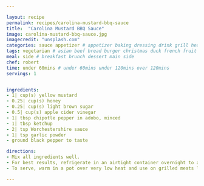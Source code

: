 ```yaml
---

layout: recipe
permalink: recipes/carolina-mustard-bbq-sauce 
title:  "Carolina Mustard BBQ Sauce"
image: carolina-mustard-bbq-sauce.jpg 
imagecredit: "unsplash.com" 
categories: sauce appetizer # appetizer baking dressing drink grill healthyish marinade oven pickling quick raw salad sandwich sauce snack soup
tags: vegetarian # asian beef bread burger christmas duck french fruit indian italian mexican nuts pasta pork poultry rice seafood thanksgiving vegetarian
meal: side # breakfast brunch dessert main side
chef: robert 
time: under 60mins # under 60mins under 120mins over 120mins
servings: 1 


ingredients:
- 1| cup(s) yellow mustard
- 0.25| cup(s) honey
- 0.25| cup(s) light brown sugar
- 0.5| cup(s) apple cider vinegar
- 1| tbsp chipotle pepper in adobo, minced
- 1| tbsp ketchup
- 2| tsp Worchestershire sauce
- 1| tsp garlic powder
- ground black pepper to taste

directions:
- Mix all ingredients well.
- For best results, refrigerate in an airtight container overnight to allow the flavors to develop.
- To serve, warm in a pot over very low heat and use on grilled meats like pulled pork or chicken.

--- 
```

